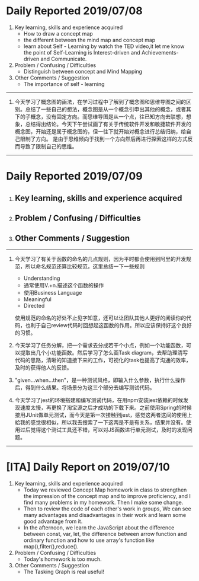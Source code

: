 # Daily Reported 2019/07/08
1. Key learning, skills and experience acquired
    - How to draw a concept map
    - the different between the mind map and concept map
    - learn about Self - Learning by watch the TED video,it let me know the point of Self-Learning is Interest-driven and Achievements-driven and Communicate.
2. Problem / Confusing / Difficulties
    - Distinguish between concept and Mind Mapping
1. Other Comments / Suggestion
    - The importance of self - learning

---
1. 今天学习了概念图的画法，在学习过程中了解到了概念图和思维导图之间的区别。总结了一些自己的想法，概念图是从一个概念引申出其他的概念，或者其下的子概念，没有固定方向。而思维导图是从一个点，往已知方向去联想，想象，总结得出结论。今天下午尝试画了有关于传统软件开发和敏捷软件开发的概念图，开始还是属于概念图的，但一往下就开始对概念进行总结归纳，给自己限制了方向。 是由于思维倾向于找到一个方向然后再进行探索这样的方式反而导致了限制自己的思维。

---

# Daily Reported 2019/07/09
1. Key learning, skills and experience acquired
    - 
2. Problem / Confusing / Difficulties
    - 
3. Other Comments / Suggestion
    - 
---
1. 今天学习了有关于函数的命名的几点规则，因为平时都会使用到阿里的开发规范，所以命名规范还算比较规范，这里总结一下一些规则

   - Understanding
   - 通常使用V.+n.描述这个函数的操作
   - 使用Business Language
   - Meaningful
   - Directed

   使用规范的命名的好处不止见字知意，还可以让团队其他人更好的阅读你的代码，也利于自己review代码时回想起这函数的作用。所以应该保持好这个良好的习惯。

2. 今天学习了任务分解，把一个需求去分成若干个小点，例如一个功能函数，可以提取出几个小功能函数。然后学习了怎么画Task diagram，去帮助理清写代码的思路，清晰的知道接下来的工作，可视化的task也提高了沟通的效率，及时的获得他人的反馈。

3. "given...when...then"，是一种测试风格，即输入什么参数，执行什么操作后，得到什么结果。将场景分为这三个部分去编写测试代码。

4. 今天学习了jest的环境搭建和编写测试代码，在用npm安装jest依赖的时候发现速度太慢，再更换了淘宝源之后才成功的下载下来。之前使用Spring的时候接用JUnit做单元测试，而今天是第一次接触到jest，感觉这两者这间的使用上給我的感觉很相似，所以我去搜索了一下这两是不是有关系，结果并没有。使用过后觉得这个测试工具还不错，可以对JS函数进行单元测试，及时的发现问题。

---

# [ITA] Daily Report on 2019/07/10

1. Key learning, skills and experience acquired
   - Today we reviewed Concept Map homework in class to strengthen the impression of the concept map and to improve proficiency, and I find many problems in my homework. Then I make some change.
   - Then to review the code of each other's work in groups, We can see many advantages and disadvantages in their work and learn some good advantage from it.
   - In the afternoon, we learn the JavaScript about the difference between const, var, let, the difference between arrow function and ordinary function and how to use array's function like map(),filter(),reduce().
2. Problem / Confusing / Difficulties
   - Today's homework is too much. 
3. Other Comments / Suggestion
   - The Tasking Graph is real useful!